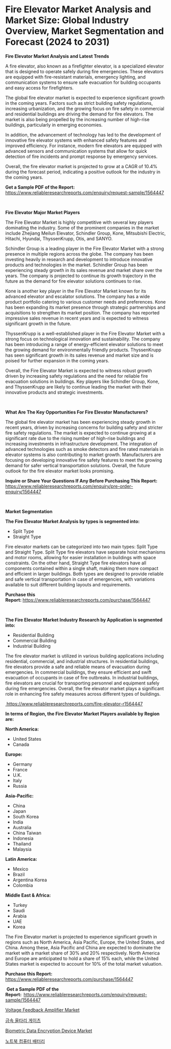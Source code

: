 <p><h1>Fire Elevator Market Analysis and Market Size: Global Industry Overview, Market Segmentation and Forecast (2024 to 2031)</h1></p><p><strong>Fire Elevator Market Analysis and Latest Trends</strong></p>
<p><p>A fire elevator, also known as a firefighter elevator, is a specialized elevator that is designed to operate safely during fire emergencies. These elevators are equipped with fire-resistant materials, emergency lighting, and communication systems to ensure safe evacuation for building occupants and easy access for firefighters.</p><p>The global fire elevator market is expected to experience significant growth in the coming years. Factors such as strict building safety regulations, increasing urbanization, and the growing focus on fire safety in commercial and residential buildings are driving the demand for fire elevators. The market is also being propelled by the increasing number of high-rise buildings, particularly in emerging economies.</p><p>In addition, the advancement of technology has led to the development of innovative fire elevator systems with enhanced safety features and improved efficiency. For instance, modern fire elevators are equipped with advanced sensors and communication systems that allow for quick detection of fire incidents and prompt response by emergency services.</p><p>Overall, the fire elevator market is projected to grow at a CAGR of 10.4% during the forecast period, indicating a positive outlook for the industry in the coming years.</p></p>
<p><strong>Get a Sample PDF of the Report:&nbsp;</strong> <a href="https://www.reliableresearchreports.com/enquiry/request-sample/1564447">https://www.reliableresearchreports.com/enquiry/request-sample/1564447</a></p>
<p>&nbsp;</p>
<p><strong>Fire Elevator Major Market Players</strong></p>
<p><p>The Fire Elevator Market is highly competitive with several key players dominating the industry. Some of the prominent companies in the market include Zhejiang Meilun Elevator, Schindler Group, Kone, Mitsubishi Electric, Hitachi, Hyundai, ThyssenKrupp, Otis, and SANYO.</p><p>Schindler Group is a leading player in the Fire Elevator Market with a strong presence in multiple regions across the globe. The company has been investing heavily in research and development to introduce innovative products and technologies in the market. Schindler Group has been experiencing steady growth in its sales revenue and market share over the years. The company is projected to continue its growth trajectory in the future as the demand for fire elevator solutions continues to rise.</p><p>Kone is another key player in the Fire Elevator Market known for its advanced elevator and escalator solutions. The company has a wide product portfolio catering to various customer needs and preferences. Kone has been expanding its market presence through strategic partnerships and acquisitions to strengthen its market position. The company has reported impressive sales revenue in recent years and is expected to witness significant growth in the future.</p><p>ThyssenKrupp is a well-established player in the Fire Elevator Market with a strong focus on technological innovation and sustainability. The company has been introducing a range of energy-efficient elevator solutions to meet the growing demand for environmentally friendly products. ThyssenKrupp has seen significant growth in its sales revenue and market size and is poised for further expansion in the coming years.</p><p>Overall, the Fire Elevator Market is expected to witness robust growth driven by increasing safety regulations and the need for reliable fire evacuation solutions in buildings. Key players like Schindler Group, Kone, and ThyssenKrupp are likely to continue leading the market with their innovative products and strategic investments.</p></p>
<p>&nbsp;</p>
<p><strong>What Are The Key Opportunities For Fire Elevator Manufacturers?</strong></p>
<p><p>The global fire elevator market has been experiencing steady growth in recent years, driven by increasing concerns for building safety and stricter fire safety regulations. The market is expected to continue growing at a significant rate due to the rising number of high-rise buildings and increasing investments in infrastructure development. The integration of advanced technologies such as smoke detectors and fire rated materials in elevator systems is also contributing to market growth. Manufacturers are focusing on developing innovative fire safety features to meet the growing demand for safer vertical transportation solutions. Overall, the future outlook for the fire elevator market looks promising.</p></p>
<p><strong>Inquire or Share Your Questions If Any Before Purchasing This Report:</strong> <a href="https://www.reliableresearchreports.com/enquiry/pre-order-enquiry/1564447">https://www.reliableresearchreports.com/enquiry/pre-order-enquiry/1564447</a></p>
<p>&nbsp;</p>
<p><strong>Market Segmentation</strong></p>
<p><strong>The Fire Elevator Market Analysis by types is segmented into:</strong></p>
<p><ul><li>Split Type</li><li>Straight Type</li></ul></p>
<p><p>Fire elevator markets can be categorized into two main types: Split Type and Straight Type. Split Type fire elevators have separate hoist mechanisms and motor rooms, allowing for easier installation in buildings with space constraints. On the other hand, Straight Type fire elevators have all components contained within a single shaft, making them more compact and efficient in larger buildings. Both types are designed to provide reliable and safe vertical transportation in case of emergencies, with variations available to suit different building layouts and requirements.</p></p>
<p><strong>Purchase this Report:&nbsp;</strong><a href="https://www.reliableresearchreports.com/purchase/1564447">https://www.reliableresearchreports.com/purchase/1564447</a></p>
<p>&nbsp;</p>
<p><strong>The Fire Elevator Market Industry Research by Application is segmented into:</strong></p>
<p><ul><li>Residential Building</li><li>Commercial Building</li><li>Industrial Building</li></ul></p>
<p><p>The fire elevator market is utilized in various building applications including residential, commercial, and industrial structures. In residential buildings, fire elevators provide a safe and reliable means of evacuation during emergencies. In commercial buildings, they ensure efficient and swift evacuation of occupants in case of fire outbreaks. In industrial buildings, fire elevators are crucial for transporting personnel and equipment safely during fire emergencies. Overall, the fire elevator market plays a significant role in enhancing fire safety measures across different types of buildings.</p></p>
<p><a href="https://www.reliableresearchreports.com/fire-elevator-r1564447">&nbsp;https://www.reliableresearchreports.com/fire-elevator-r1564447</a></p>
<p><strong>In terms of Region, the Fire Elevator Market Players available by Region are:</strong></p>
<p>
    <p> <strong> North America: </strong>
        <ul>
            <li>United States</li>
            <li>Canada</li>
        </ul>
        </p> 
    <p> <strong> Europe: </strong>
        <ul>
            <li>Germany</li>
            <li>France</li>
            <li>U.K.</li>
            <li>Italy</li>
            <li>Russia</li>
        </ul>
        </p> 
    <p> <strong> Asia-Pacific: </strong>
        <ul>
            <li>China</li>
            <li>Japan</li>
            <li>South Korea</li>
            <li>India</li>
            <li>Australia</li>
            <li>China Taiwan</li>
            <li>Indonesia</li>
            <li>Thailand</li>
            <li>Malaysia</li>
        </ul>
        </p> 
    <p> <strong> Latin America: </strong>
        <ul>
            <li>Mexico</li>
            <li>Brazil</li>
            <li>Argentina Korea</li>
            <li>Colombia</li>
        </ul>
        </p> 
    <p> <strong> Middle East & Africa: </strong>
        <ul>
            <li>Turkey</li>
            <li>Saudi</li>
            <li>Arabia</li>
            <li>UAE</li>
            <li>Korea</li>
        </ul>
    </p>
    </p>
<p><p>The Fire Elevator market is projected to experience significant growth in regions such as North America, Asia Pacific, Europe, the United States, and China. Among these, Asia Pacific and China are expected to dominate the market with a market share of 30% and 20% respectively. North America and Europe are anticipated to hold a share of 15% each, while the United States market is expected to account for 10% of the total market valuation.</p></p>
<p><strong>Purchase this Report: </strong><a href="https://www.reliableresearchreports.com/purchase/1564447">https://www.reliableresearchreports.com/purchase/1564447</a></p>
<p>&nbsp;<strong>Get a Sample PDF of the Report:&nbsp;&nbsp;</strong><a href="https://www.reliableresearchreports.com/enquiry/request-sample/1564447">https://www.reliableresearchreports.com/enquiry/request-sample/1564447</a></p>
<p><strong></strong></p>
<p><p><a href="https://www.linkedin.com/pulse/voltage-feedback-amplifier-market-size-outlook-forecast-gb9pc?trackingId=ahQkN08pzVmzNC8ebmBDAw%3D%3D">Voltage Feedback Amplifier Market</a></p><p><a href="https://medium.com/@harrymoreno266/%EA%B8%88%EC%86%8D-%EC%9A%B8%ED%83%80%EB%A6%AC-%EB%AC%B8-%EC%8B%9C%EC%9E%A5-%EC%A7%80%ED%91%9C-%ED%95%B4%EB%8F%85-%EC%8B%9C%EC%9E%A5-%EC%A0%90%EC%9C%A0%EC%9C%A8-%EB%8F%99%ED%96%A5-%EB%B0%8F-%EC%84%B1%EC%9E%A5-%ED%8C%A8%ED%84%B4-71043927e77c">금속 울타리 게이츠</a></p><p><a href="https://www.linkedin.com/pulse/biometric-data-encryption-device-market-insights-cagr-trends-growth-ep6cf?trackingId=zVQeiSzvYvS0GO1raKXQ%2Fg%3D%3D">Biometric Data Encryption Device Market</a></p><p><a href="https://medium.com/@anitabeatty2023_43986/%EB%85%B8%ED%8A%B8%EB%B6%81-%EC%BB%B4%ED%93%A8%ED%84%B0-%EB%B0%B0%ED%84%B0%EB%A6%AC-%EC%8B%9C%EC%9E%A5-%EB%B6%84%EC%84%9D-%EB%B0%8F-%ED%81%AC%EA%B8%B0-%EC%98%88%EC%B8%A1%EC%9D%80-2024%EB%85%84%EB%B6%80%ED%84%B0-2031%EB%85%84%EA%B9%8C%EC%A7%80%EC%9D%98-%EA%B8%B0%EA%B0%84%EC%9D%84-%EB%8C%80%EC%83%81%EC%9C%BC%EB%A1%9C-%ED%95%A9%EB%8B%88%EB%8B%A4-e9bd1ece3f79">노트북 컴퓨터 배터리</a></p></p>